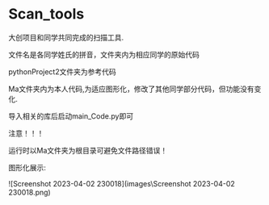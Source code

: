 # Scan_tools

大创项目和同学共同完成的扫描工具.

文件名是各同学姓氏的拼音，文件夹内为相应同学的原始代码

pythonProject2文件夹为参考代码

Ma文件夹内为本人代码,为适应图形化，修改了其他同学部分代码，但功能没有变化.

导入相关的库后启动main_Code.py即可

注意！！！

运行时以Ma文件夹为根目录可避免文件路径错误！



图形化展示:

![Screenshot 2023-04-02 230018](images\Screenshot 2023-04-02 230018.png)
